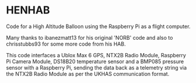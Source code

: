 HENHAB
======

Code for a High Altitude Balloon using the Raspberry Pi as a flight computer.

Many thanks to ibanezmatt13 for his original 'NORB' code and also to chrisstubbs93 for some more code from his HAB.

This code interfaces a Ublox Max 6 GPS, NTX2B Radio Module, Raspberry Pi Camera Module, DS18B20 temperature sensor and a BMP085 pressure sensor with a Raspberry Pi, sending the data back as a telemetry string via the NTX2B Radio Module as per the UKHAS communication format.
